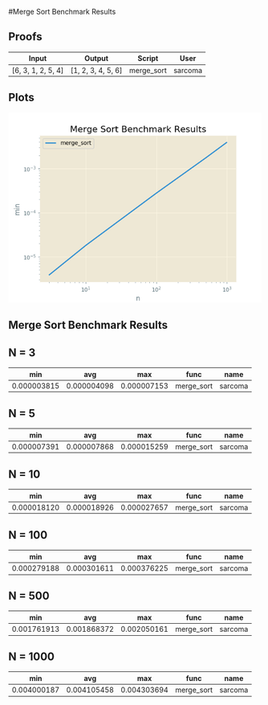 #Merge Sort Benchmark Results

Proofs
------

|  Input               |  Output              |  Script      |  User     |
|----------------------|----------------------|--------------|-----------|
|  [6, 3, 1, 2, 5, 4]  |  [1, 2, 3, 4, 5, 6]  |  merge_sort  |  sarcoma  |

Plots
-----

![Merge Sort Benchmark Results](merge_sort_algorithm.png)

Merge Sort Benchmark Results
----------

N = 3
------

|  min          |  avg          |  max          |  func        |  name     |
|---------------|---------------|---------------|--------------|-----------|
|  0.000003815  |  0.000004098  |  0.000007153  |  merge_sort  |  sarcoma  |

N = 5
------

|  min          |  avg          |  max          |  func        |  name     |
|---------------|---------------|---------------|--------------|-----------|
|  0.000007391  |  0.000007868  |  0.000015259  |  merge_sort  |  sarcoma  |

N = 10
------

|  min          |  avg          |  max          |  func        |  name     |
|---------------|---------------|---------------|--------------|-----------|
|  0.000018120  |  0.000018926  |  0.000027657  |  merge_sort  |  sarcoma  |

N = 100
------

|  min          |  avg          |  max          |  func        |  name     |
|---------------|---------------|---------------|--------------|-----------|
|  0.000279188  |  0.000301611  |  0.000376225  |  merge_sort  |  sarcoma  |

N = 500
------

|  min          |  avg          |  max          |  func        |  name     |
|---------------|---------------|---------------|--------------|-----------|
|  0.001761913  |  0.001868372  |  0.002050161  |  merge_sort  |  sarcoma  |

N = 1000
------

|  min          |  avg          |  max          |  func        |  name     |
|---------------|---------------|---------------|--------------|-----------|
|  0.004000187  |  0.004105458  |  0.004303694  |  merge_sort  |  sarcoma  |

